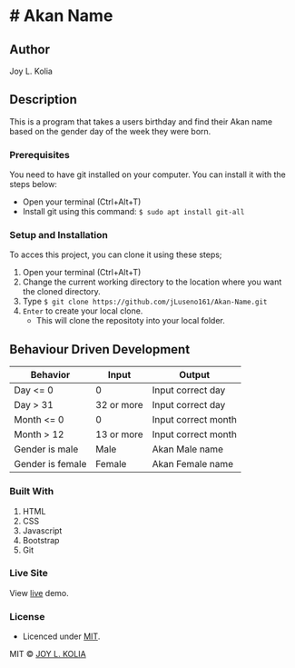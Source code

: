 # # Akan Name

## Author
Joy L. Kolia

## Description
This is a program that takes a users birthday and find their Akan name based on the gender day of the week they were born.

### Prerequisites
You need to have git installed on your computer. You can install it with the steps below:
   -  Open your terminal (Ctrl+Alt+T)
   -  Install git using this command:
        `$ sudo apt install git-all`

### Setup and Installation
To acces this project, you can clone it using these steps;
1. Open your terminal (Ctrl+Alt+T)
2. Change the current working directory to the location where you want the cloned directory.
3. Type `$ git clone https://github.com/jLuseno161/Akan-Name.git`
4. `Enter` to create your local clone.
    * This will clone the repositoty into your local folder.

## Behaviour Driven Development
| Behavior            | Input                         | Output                        | 
| ------------------- | ----------------------------- | ----------------------------- |
| Day <= 0 | 0 | Input correct day|
| Day > 31 | 32 or more | Input correct day |
| Month <= 0 |0 | Input correct month|
| Month > 12 | 13 or more | Input correct month|
| Gender is male | Male | Akan Male name |
| Gender is female | Female | Akan Female name |

### Built With
1. HTML
2. CSS
3. Javascript
4. Bootstrap
5. Git

### Live Site
View [live](https://jluseno161.github.io/Akan-Name/) demo.

### License
* Licenced under [MIT](LICENSE).

MIT ©  [JOY L. KOLIA](https://github.com/jLuseno161)
